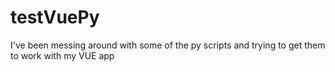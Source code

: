 # testVuePy
I've been messing around with some of the py scripts and trying to get them to work with my VUE app
